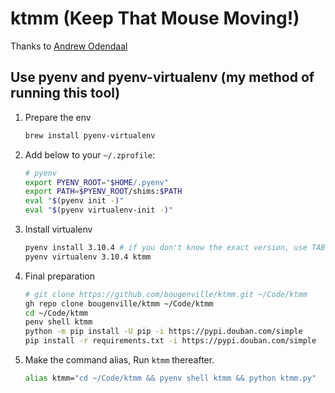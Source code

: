 # ktmm (Keep That Mouse Moving!)

Thanks to [Andrew Odendaal](https://github.com/ao/ktmm)

## Use pyenv and pyenv-virtualenv (my method of running this tool)

1. Prepare the env
    ```zsh
    brew install pyenv-virtualenv
    ```

1. Add below to your `~/.zprofile`:
    ```zsh
    # pyenv
    export PYENV_ROOT="$HOME/.pyenv"
    export PATH=$PYENV_ROOT/shims:$PATH
    eval "$(pyenv init -)"
    eval "$(pyenv virtualenv-init -)"
    ```

1. Install virtualenv
    ```zsh
    pyenv install 3.10.4 # if you don't know the exact version, use TAB to show the hints
    pyenv virtualenv 3.10.4 ktmm
    ```

1. Final preparation
    ```zsh
    # git clone https://github.com/bougenville/ktmm.git ~/Code/ktmm
    gh repo clone bougenville/ktmm ~/Code/ktmm
    cd ~/Code/ktmm
    penv shell ktmm
    python -m pip install -U pip -i https://pypi.douban.com/simple
    pip install -r requirements.txt -i https://pypi.douban.com/simple
    ```

1. Make the command alias, Run `ktmm` thereafter.
    ```zsh
    alias ktmm="cd ~/Code/ktmm && pyenv shell ktmm && python ktmm.py"
    ```
